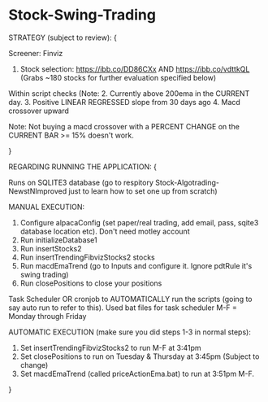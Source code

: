 # Stock-Swing-Trading

STRATEGY (subject to review):
{

Screener: Finviz
1. Stock selection: https://ibb.co/DD86CXx AND https://ibb.co/vdttkQL   (Grabs ~180 stocks for further evaluation specified below)


Within script checks (Note:
2. Currently above 200ema in the CURRENT day.
3. Positive LINEAR REGRESSED slope from 30 days ago
4. Macd crossover upward


Note: Not buying a macd crossover with a PERCENT CHANGE on the CURRENT BAR >= 15% doesn't work.


}







REGARDING RUNNING THE APPLICATION:
{

Runs on SQLITE3 database (go to respitory Stock-Algotrading-NewstNImproved just to learn how to set one up from scratch)


MANUAL EXECUTION:
1. Configure alpacaConfig (set paper/real trading, add email, pass, sqite3 database location etc). Don't need motley account
2. Run initializeDatabase1
3. Run insertStocks2
4. Run insertTrendingFibvizStocks2 stocks
5. Run macdEmaTrend (go to Inputs and configure it. Ignore pdtRule it's swing trading)
6. Run closePositions to close your positions



Task Scheduler OR cronjob to AUTOMATICALLY run the scripts (going to say auto run to refer to this). Used bat files for task scheduler
M-F = Monday through Friday

AUTOMATIC EXECUTION (make sure you did steps 1-3 in normal steps):
1. Set insertTrendingFibvizStocks2 to run M-F at 3:41pm
2. Set closePositions to run on Tuesday & Thursday at 3:45pm (Subject to change)
3. Set macdEmaTrend (called priceActionEma.bat) to run at 3:51pm M-F.


}





